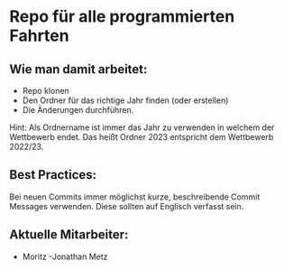 # Repo für alle programmierten Fahrten
## Wie man damit arbeitet:
  - Repo klonen
  - Den Ordner für das richtige Jahr finden (oder erstellen)
  - Die Änderungen durchführen.

Hint: Als Ordnername ist immer das Jahr zu verwenden in welchem der Wettbewerb endet. Das heißt Ordner 2023 entspricht dem Wettbewerb 2022/23.
## Best Practices:
Bei neuen Commits immer möglichst kurze, beschreibende Commit Messages verwenden. Diese sollten auf Englisch verfasst sein.
## Aktuelle Mitarbeiter:
  - Moritz
  -Jonathan Metz